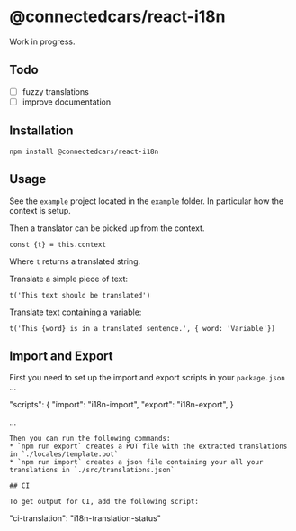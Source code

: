 # @connectedcars/react-i18n

Work in progress.

## Todo
- [ ] fuzzy translations
- [ ] improve documentation

## Installation

`npm install @connectedcars/react-i18n`

## Usage

See the `example` project located in the `example` folder. In particular how the context is setup.

Then a translator can be picked up from the context.

`const {t} = this.context`

Where `t` returns a translated string.

Translate a simple piece of text:

`t('This text should be translated')`

Translate text containing a variable:

`t('This {word} is in a translated sentence.', { word: 'Variable'})`

## Import and Export

First you need to set up the import and export scripts in your `package.json`
...

"scripts": {
  "import": "i18n-import",
  "export": "i18n-export",
}

...
```
Then you can run the following commands:
* `npm run export` creates a POT file with the extracted translations in `./locales/template.pot`
* `npm run import` creates a json file containing your all your translations in `./src/translations.json`

## CI

To get output for CI, add the following script:
```
  "ci-translation": "i18n-translation-status"
```